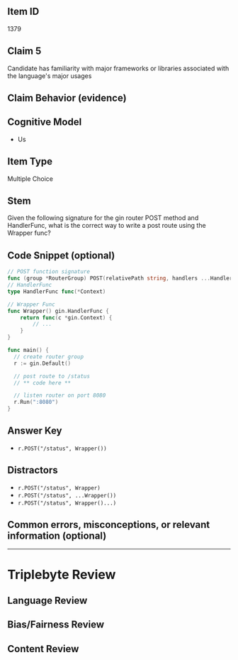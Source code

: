 ## Item ID
1379

## Claim 5

Candidate has familiarity with major frameworks or libraries associated with the language's major usages

## Claim Behavior (evidence)

## Cognitive Model

- Us

## Item Type

Multiple Choice

## Stem

Given the following signature for the gin router POST method and HandlerFunc,
what is the correct way to write a post route using the Wrapper func?

## Code Snippet (optional)

```go
// POST function signature
func (group *RouterGroup) POST(relativePath string, handlers ...HandlerFunc) IRoutes
// HandlerFunc
type HandlerFunc func(*Context)

// Wrapper Func
func Wrapper() gin.HandlerFunc {
    return func(c *gin.Context) {
        // ...
    }
}

func main() {
  // create router group
  r := gin.Default()

  // post route to /status
  // ** code here **

  // listen router on port 8080
  r.Run(":8080")
}
```

## Answer Key

- `r.POST("/status", Wrapper())`

## Distractors

- `r.POST("/status", Wrapper)`
- `r.POST("/status", ...Wrapper())`
- `r.POST("/status", Wrapper()...)`

## Common errors, misconceptions, or relevant information (optional)

---

# Triplebyte Review

## Language Review

## Bias/Fairness Review

## Content Review

